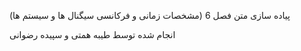 پیاده سازی متن فصل 6 (مشخصات زمانی و فرکانسی سیگنال ها و سیستم ها)

انجام شده توسط طیبه همتی و سپیده رضوانی
